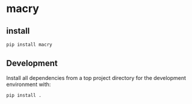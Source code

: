 # macry

## install

```bash
pip install macry
```

## Development

Install all dependencies from a top project directory for the development environment with:
```bash
pip install .
```
